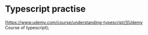 # Typescript practise

[https://www.udemy.com/course/understanding-typescript/](Udemy Course of typescript);